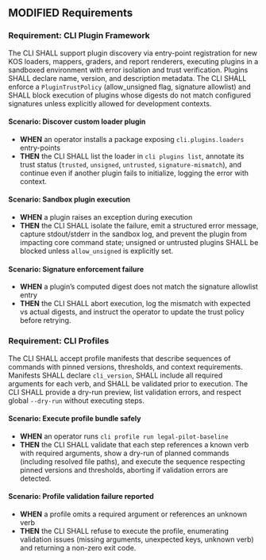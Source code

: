 ## MODIFIED Requirements
### Requirement: CLI Plugin Framework
The CLI SHALL support plugin discovery via entry-point registration for new KOS loaders, mappers, graders, and report renderers, executing plugins in a sandboxed environment with error isolation and trust verification. Plugins SHALL declare name, version, and description metadata. The CLI SHALL enforce a `PluginTrustPolicy` (allow_unsigned flag, signature allowlist) and SHALL block execution of plugins whose digests do not match configured signatures unless explicitly allowed for development contexts.

#### Scenario: Discover custom loader plugin
- **WHEN** an operator installs a package exposing `cli.plugins.loaders` entry-points
- **THEN** the CLI SHALL list the loader in `cli plugins list`, annotate its trust status (`trusted`, `unsigned`, `untrusted`, `signature-mismatch`), and continue even if another plugin fails to initialize, logging the error with context.

#### Scenario: Sandbox plugin execution
- **WHEN** a plugin raises an exception during execution
- **THEN** the CLI SHALL isolate the failure, emit a structured error message, capture stdout/stderr in the sandbox log, and prevent the plugin from impacting core command state; unsigned or untrusted plugins SHALL be blocked unless `allow_unsigned` is explicitly set.

#### Scenario: Signature enforcement failure
- **WHEN** a plugin’s computed digest does not match the signature allowlist entry
- **THEN** the CLI SHALL abort execution, log the mismatch with expected vs actual digests, and instruct the operator to update the trust policy before retrying.

### Requirement: CLI Profiles
The CLI SHALL accept profile manifests that describe sequences of commands with pinned versions, thresholds, and context requirements. Manifests SHALL declare `cli_version`, SHALL include all required arguments for each verb, and SHALL be validated prior to execution. The CLI SHALL provide a dry-run preview, list validation errors, and respect global `--dry-run` without executing steps.

#### Scenario: Execute profile bundle safely
- **WHEN** an operator runs `cli profile run legal-pilot-baseline`
- **THEN** the CLI SHALL validate that each step references a known verb with required arguments, show a dry-run of planned commands (including resolved file paths), and execute the sequence respecting pinned versions and thresholds, aborting if validation errors are detected.

#### Scenario: Profile validation failure reported
- **WHEN** a profile omits a required argument or references an unknown verb
- **THEN** the CLI SHALL refuse to execute the profile, enumerating validation issues (missing arguments, unexpected keys, unknown verb) and returning a non-zero exit code.
